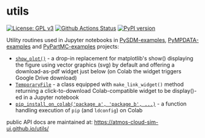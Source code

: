 # utils

[![License: GPL v3](https://img.shields.io/badge/License-GPL%20v3-blue.svg)](https://www.gnu.org/licenses/gpl-3.0.html)
[![Github Actions Status](https://github.com/atmos-cloud-sim-uj/utils/workflows/Pylint/badge.svg?branch=main)](https://github.com/atmos-cloud-sim-uj/utils/actions)
[![PyPI version](https://badge.fury.io/py/atmos-cloud-sim-uj-utils.svg)](https://pypi.org/project/atmos-cloud-sim-uj-utils)

Utility routines used in Jupyter notebooks in [PySDM-examples](https://github.com/atmos-cloud-sim-uj/PySDM-examples), [PyMPDATA-examples](https://github.com/atmos-cloud-sim-uj/PyMPDATA-examples) and [PyPartMC-examples](https://github.com/open-atmos/PyPartMC-examples) projects:
- [``show_plot()``](https://atmos-cloud-sim-uj.github.io/utils/show_plot.html) - a drop-in replacement for matplotlib's show() displaying the figure using vector graphics (svg) by default and offering a download-as-pdf widget just below (on Colab the widget triggers Google Drive download)
- [``TemporaryFile``](https://atmos-cloud-sim-uj.github.io/utils/temporary_file.html) - a class equipped with ``make_link_widget()`` method returning a click-to-download Colab-compatible widget to be display()-ed in a Jupyter notebook
- [``pip_install_on_colab('package_a', 'package_b', ...)``](https://atmos-cloud-sim-uj.github.io/utils/pip_install_on_colab.html) - a function handling execution of ``pip`` (and ``ldconfig``) on Colab 

public API docs are maintained at: https://atmos-cloud-sim-uj.github.io/utils/
